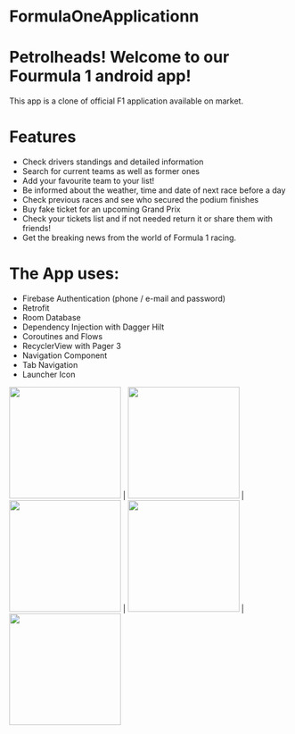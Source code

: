 # FormulaOneApplicationn

# Petrolheads! Welcome to our Fourmula 1 android app!

This app is a clone of official F1 application available on market.


# Features
- Check drivers standings and detailed information
- Search for current teams as well as former ones
- Add your favourite team to your list!
- Be informed about the weather, time and date of next race before a day
- Check previous races and see who secured the podium finishes
- Buy fake ticket for an upcoming Grand Prix
- Check your tickets list and if not needed return it or share them with friends!
- Get the breaking news from the world of Formula 1 racing.


# The App uses:
- Firebase Authentication (phone / e-mail and password)
- Retrofit
- Room Database
- Dependency Injection with Dagger Hilt
- Coroutines and Flows
- RecyclerView with Pager 3
- Navigation Component
- Tab Navigation
- Launcher Icon

<img src = "https://user-images.githubusercontent.com/83747561/200179227-8dd2cfd8-a434-45f2-b7a0-0e10e853158f.jpg" width = "200"> |
<img src = "https://user-images.githubusercontent.com/83747561/200179380-6f6333a5-50eb-4b76-924a-26c8d3294b38.jpg" width = "200"> | 
<img src = "https://user-images.githubusercontent.com/83747561/200179398-33fa328c-6489-4937-b460-51b4fc55da1f.jpg" width = "200"> |
<img src = "https://user-images.githubusercontent.com/83747561/200179404-7a66b37c-ac25-4248-afa8-89f25bb171e5.jpg" width = "200"> |
<img src = "https://user-images.githubusercontent.com/83747561/200179409-f2b177d7-eb87-4f2d-a6d5-e1c652f269dc.jpg" width = "200"> 



